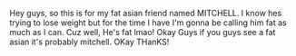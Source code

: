 Hey guys, so this is for my fat asian friend named MITCHELL. I know hes trying to lose weight
but for the time I have I'm gonna be calling him fat as much as I can. Cuz well, He's fat lmao!
Okay Guys if you guys see a fat asian it's probably mitchell. 
OKay THanKS!
